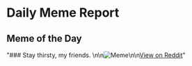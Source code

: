 # Daily Meme Report

## Meme of the Day
"### Stay thirsty, my friends. \n\n![Meme](https://i.redd.it/eurtfl3xi8sd1.gif)\n\n[View on Reddit](https://redd.it/1fu355x)"
